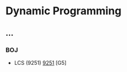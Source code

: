 # Dynamic Programming

...
--------------------------------
### BOJ
- LCS (9251) [9251](https://github.com/KyumKyum/Algorithm_Study/blob/main/DP/9251.cpp) [G5]
